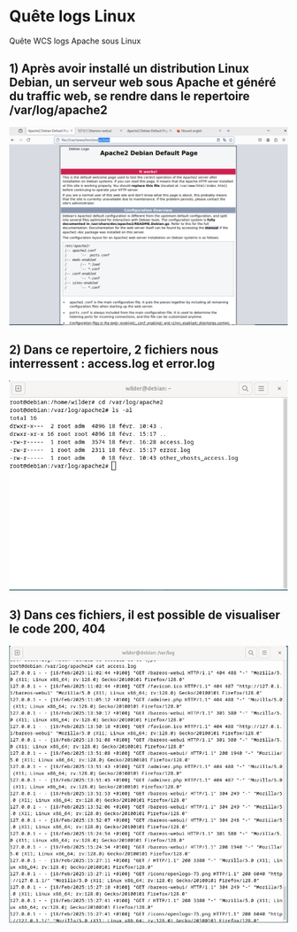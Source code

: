 # Quête logs Linux
Quête WCS logs Apache sous Linux


## 1) Après avoir installé un distribution Linux Debian, un serveur web sous Apache et généré du traffic web, se rendre dans le repertoire /var/log/apache2

![Log Linux](https://github.com/Hebus79/Quete_logs_Linux/blob/main/1-log.png)



## 2) Dans ce repertoire, 2 fichiers nous interressent : access.log et error.log


![Log Linux](https://github.com/Hebus79/Quete_logs_Linux/blob/main/2-log.png)



## 3) Dans ces fichiers, il est possible de visualiser le code 200, 404


![Log Linux](https://github.com/Hebus79/Quete_logs_Linux/blob/main/3-log.png)

